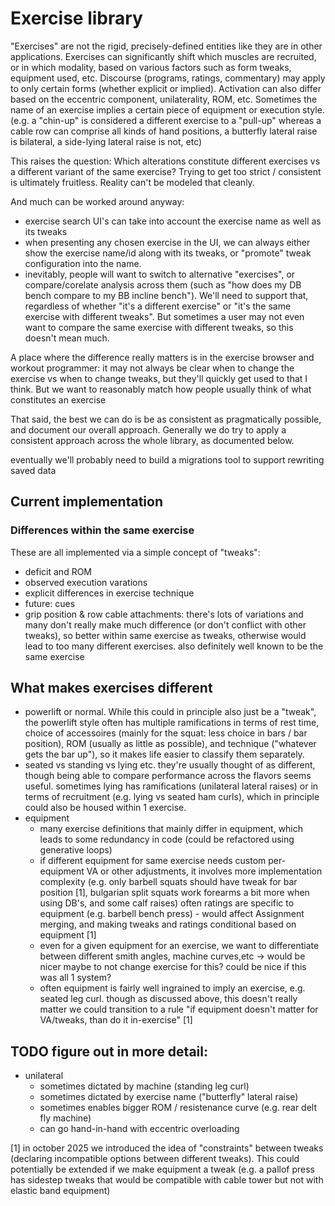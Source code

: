 # Exercise library

"Exercises" are not the rigid, precisely-defined entities like they are in other applications.
Exercises can significantly shift which muscles are recruited, or in which modality, based on various factors such as form tweaks, equipment used, etc.
Discourse (programs, ratings, commentary) may apply to only certain forms (whether explicit or implied).
Activation can also differ based on the eccentric component, unilaterality, ROM, etc.
Sometimes the name of an exercise implies a certain piece of equipment or execution style. (e.g. a "chin-up" is considered a different exercise to a "pull-up" whereas a cable row can comprise all kinds of hand positions, a butterfly lateral raise is bilateral, a side-lying lateral raise is not, etc)

This raises the question: Which alterations constitute different exercises vs a different variant of the same exercise?
Trying to get too strict / consistent is ultimately fruitless. Reality can't be modeled that cleanly.

And much can be worked around anyway:
* exercise search UI's can take into account the exercise name as well as its tweaks
* when presenting any chosen exercise in the UI, we can always either show the exercise name/id along with its tweaks, or "promote" tweak configuration into the name.
* inevitably, people will want to switch to alternative "exercises", or compare/corelate analysis across them (such as "how does my DB bench compare to my BB incline bench").  We'll need to support that, regardless of whether "it's a different exercise" or "it's the same exercise with different tweaks". But sometimes a user may not even want to compare the same exercise with different tweaks, so this doesn't mean much.

A place where the difference really matters is in the exercise browser and workout programmer: it may not always be clear when to change the exercise vs when to change tweaks, but they'll quickly get used to that I think. But we want to reasonably match how people usually think of what constitutes an exercise

That said, the best we can do is be as consistent as pragmatically possible, and document our overall approach.
Generally we do try to apply a consistent approach across the whole library, as documented below.

eventually we'll probably need to build a migrations tool to support rewriting saved data

## Current implementation

### Differences within the same exercise

These are all implemented via a simple concept of "tweaks":

- deficit and ROM
- observed execution varations
- explicit differences in exercise technique
- future: cues
- grip position & row cable attachments: there's lots of variations and many don't really make much difference (or don't conflict with other tweaks), so better within same exercise as tweaks, otherwise would lead to too many different exercises. also definitely well known to be the same exercise

## What makes exercises different

- powerlift or normal. While this could in principle also just be a "tweak", the powerlift style often has multiple ramifications in terms of rest time, choice of accessoires (mainly for the squat: less choice in bars / bar position), ROM (usually as little as possible), and technique ("whatever gets the bar up"), so it makes life easier to classify them separately.
- seated vs standing vs lying etc. they're usually thought of as different, though being able to compare performance across the flavors seems useful. sometimes lying has ramifications (unilateral lateral raises) or in terms of recruitment (e.g. lying vs seated ham curls), which in principle could also be housed within 1 exercise.
- equipment
  * many exercise definitions that mainly differ in equipment, which leads to some redundancy in code (could be refactored using generative loops)
  * if different equipment for same exercise needs custom per-equipment VA or other adjustments, it involves more implementation complexity
    (e.g. only barbell squats should have tweak for bar position [1], bulgarian split squats work forearms a bit more when using DB's, and some calf raises) often ratings are specific to equipment (e.g. barbell bench press) - would affect Assignment merging, and making tweaks and ratings conditional based on equipment [1]
  * even for a given equipment for an exercise, we want to differentiate between different smith angles, machine curves,etc -> would be nicer maybe to not change exercise for this? could be nice if this was all 1 system?
  * often equipment is fairly well ingrained to imply an exercise, e.g. seated leg curl. though as discussed above, this doesn't really matter
  we could transition to a rule "if equipment doesn't matter for VA/tweaks, than do it in-exercise" [1]
  
## TODO figure out in more detail:

- unilateral
  * sometimes dictated by machine (standing leg curl)
  * sometimes dictated by exercise name ("butterfly" lateral raise)
  * sometimes enables bigger ROM / resistenance curve (e.g. rear delt fly machine)
  * can go hand-in-hand with eccentric overloading



[1] in october 2025 we introduced the idea of "constraints" between tweaks (declaring incompatible options between different tweaks).  This could potentially be extended if we make equipment a tweak (e.g. a pallof press has sidestep tweaks that would be compatible with cable tower but not with elastic band equipment)